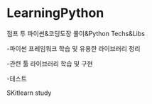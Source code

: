 # LearningPython


점프 투 파이썬&코딩도장 풀이&Python Techs&Libs


-파이썬 프레임워크 학습 및 유용한 라이브러리 정리

-관련 툴 라이브러리 학습 및 구현

-테스트

SKitlearn study
